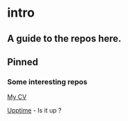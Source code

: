 # intro 

## A guide to the repos here.

## Pinned

### Some interesting repos

[My CV](https://github.com/morganism/cv)

[Upptime](https://github.com/morganism/upptime) - Is it up ?

